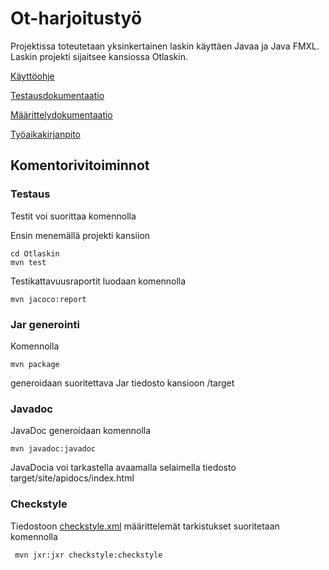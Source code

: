 # Ot-harjoitustyö #

Projektissa toteutetaan yksinkertainen laskin käyttäen Javaa ja Java FMXL. Laskin projekti sijaitsee kansiossa Otlaskin.

[Käyttöohje](https://github.com/AlecSiikaluoma/ot-harjoitustyo/blob/master/dokumentaatio/Käyttöohje.md)

[Testausdokumentaatio](https://github.com/AlecSiikaluoma/ot-harjoitustyo/blob/master/dokumentaatio/Testausdokumentti.md)

[Määrittelydokumentaatio](https://github.com/AlecSiikaluoma/ot-harjoitustyo/blob/master/dokumentaatio/Maarittelydokumentti.md)

[Työaikakirjanpito](https://github.com/AlecSiikaluoma/ot-harjoitustyo/blob/master/dokumentaatio/tyoaikakirjanpito.md)

## Komentorivitoiminnot

### Testaus

Testit voi suorittaa komennolla

Ensin menemällä projekti kansiion

```
cd Otlaskin
mvn test
```

Testikattavuusraportit luodaan komennolla

```
mvn jacoco:report
```

### Jar generointi

Komennolla
```
mvn package
```
generoidaan suoritettava Jar tiedosto kansioon /target

### Javadoc

JavaDoc generoidaan komennolla
```
mvn javadoc:javadoc
```
JavaDocia voi tarkastella avaamalla selaimella tiedosto target/site/apidocs/index.html

### Checkstyle

Tiedostoon [checkstyle.xml](https://github.com/AlecSiikaluoma/ot-harjoitustyo/blob/master/Otlaskin/checkstyle.xml) määrittelemät tarkistukset suoritetaan komennolla

```
 mvn jxr:jxr checkstyle:checkstyle
```



